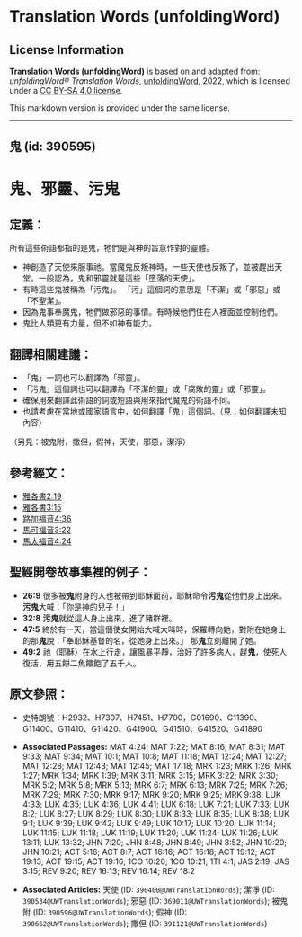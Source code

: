 # Translation Words (unfoldingWord)

## License Information

**Translation Words (unfoldingWord)** is based on and adapted from: _unfoldingWord® Translation Words_, [unfoldingWord](https://unfoldingword.org/utw), 2022, which is licensed under a [CC BY-SA 4.0 license](https://creativecommons.org/licenses/by-sa/4.0/legalcode.en).

This markdown version is provided under the same license.



--------------------------------

## 鬼 (id: 390595)

鬼、邪靈、污鬼
=======

定義：
---

所有這些術語都指的是鬼，牠們是與神的旨意作對的靈體。

* 神創造了天使來服事祂。當魔鬼反叛神時，一些天使也反叛了，並被趕出天堂。一般認為，鬼和邪靈就是這些「墮落的天使」。
* 有時這些鬼被稱為「污鬼」。 「污」這個詞的意思是「不潔」或「邪惡」或「不聖潔」。
* 因為鬼事奉魔鬼，牠們做邪惡的事情。有時候他們住在人裡面並控制他們。
* 鬼比人類更有力量，但不如神有能力。

翻譯相關建議：
-------

* 「鬼」一詞也可以翻譯為「邪靈」。
* 「污鬼」這個詞也可以翻譯為「不潔的靈」或「腐敗的靈」或「邪靈」。
* 確保用來翻譯此術語的詞或短語與用來指代魔鬼的術語不同。
* 也請考慮在當地或國家語言中，如何翻譯「鬼」這個詞。（見：如何翻譯未知內容）

（另見：被鬼附，撒但，假神，天使，邪惡，潔淨）

參考經文：
-----

* [雅各書2:19](https://ref.ly/Jas2:19)
* [雅各書3:15](https://ref.ly/Jas3:15)
* [路加福音4:36](https://ref.ly/Luke4:36)
* [馬可福音3:22](https://ref.ly/Mark3:22)
* [馬太福音4:24](https://ref.ly/Matt4:24)

聖經開卷故事集裡的例子：
------------

* **26:9** 很多被**鬼**附身的人也被帶到耶穌面前，耶穌命令**污鬼**從他們身上出來。**污鬼**大喊：「你是神的兒子！」
* **32:8** **污鬼**就從這人身上出來，進了豬群裡。
* **47:5** 終於有一天，當這個使女開始大喊大叫時，保羅轉向她，對附在她身上的那**鬼**說：「奉耶穌基督的名，從她身上出來。」 那**鬼**立刻離開了她。
* **49:2** 祂（耶穌）在水上行走，讓風暴平靜，治好了許多病人，趕**鬼**，使死人復活，用五餅二魚餵飽了五千人。

原文參照：
-----

* 史特朗號：H2932、H7307、H7451、H7700，G01690、G11390、G11400、G11410、G11420、G41900、G41510、G41520、G41890

* **Associated Passages:** MAT 4:24; MAT 7:22; MAT 8:16; MAT 8:31; MAT 9:33; MAT 9:34; MAT 10:1; MAT 10:8; MAT 11:18; MAT 12:24; MAT 12:27; MAT 12:28; MAT 12:43; MAT 12:45; MAT 17:18; MRK 1:23; MRK 1:26; MRK 1:27; MRK 1:34; MRK 1:39; MRK 3:11; MRK 3:15; MRK 3:22; MRK 3:30; MRK 5:2; MRK 5:8; MRK 5:13; MRK 6:7; MRK 6:13; MRK 7:25; MRK 7:26; MRK 7:29; MRK 7:30; MRK 9:17; MRK 9:20; MRK 9:25; MRK 9:38; LUK 4:33; LUK 4:35; LUK 4:36; LUK 4:41; LUK 6:18; LUK 7:21; LUK 7:33; LUK 8:2; LUK 8:27; LUK 8:29; LUK 8:30; LUK 8:33; LUK 8:35; LUK 8:38; LUK 9:1; LUK 9:39; LUK 9:42; LUK 9:49; LUK 10:17; LUK 10:20; LUK 11:14; LUK 11:15; LUK 11:18; LUK 11:19; LUK 11:20; LUK 11:24; LUK 11:26; LUK 13:11; LUK 13:32; JHN 7:20; JHN 8:48; JHN 8:49; JHN 8:52; JHN 10:20; JHN 10:21; ACT 5:16; ACT 8:7; ACT 16:16; ACT 16:18; ACT 19:12; ACT 19:13; ACT 19:15; ACT 19:16; 1CO 10:20; 1CO 10:21; 1TI 4:1; JAS 2:19; JAS 3:15; REV 9:20; REV 16:13; REV 16:14; REV 18:2
* **Associated Articles:** 天使 (ID: `390400@UWTranslationWords`); 潔淨 (ID: `390534@UWTranslationWords`); 邪惡 (ID: `369011@UWTranslationWords`); 被鬼附 (ID: `390596@UWTranslationWords`); 假神 (ID: `390662@UWTranslationWords`); 撒但 (ID: `391121@UWTranslationWords`)

